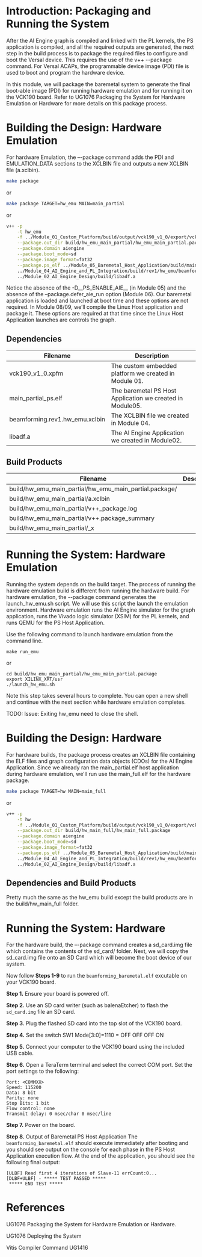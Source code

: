 # Introduction: Packaging and Running the System  
After the AI Engine graph is compiled and linked with the PL kernels, the PS application is compiled, and all the required outputs are generated, the next step in the build process is to package the required files to configure and boot the Versal device. This requires the use of the v++ --package command. For Versal ACAPs, the programmable device image (PDI) file is used to boot and program the hardware device. 

In this module, we will package the baremetal system to generate the final boot-able image (PDI) for running hardware emulation and for running it on the VCK190 board. Refer to UG1076 Packaging the System for Hardware Emulation or Hardware for more details on this package process. 

# Building the Design: Hardware Emulation 
For hardware Emulation, the –-package command adds the PDI and EMULATION_DATA sections to the XCLBIN file and outputs a new XCLBIN file (a.xclbin). 

```bash
make package
```
or
```bash
make package TARGET=hw_emu MAIN=main_partial
```
or
```bash
v++ -p                                                                                           \
    -t hw_emu                                                                                    \
    -f ../Module_01_Custom_Platform/build/output/vck190_v1_0/export/vck190_v1_0/vck190_v1_0.xpfm \
    --package.out_dir build/hw_emu_main_partial/hw_emu_main_partial.package                      \
    --package.domain aiengine                                                                    \
    --package.boot_mode=sd                                                                       \
    --package.image_format=fat32                                                                 \
    --package.ps_elf ../Module_05_Baremetal_Host_Application/build/main_partial_ps.elf,a72-0     \	
    ../Module_04_AI_Engine_and_PL_Integration/build/rev1/hw_emu/beamforming.rev1.hw_emu.xclbin   \
    ../Module_02_AI_Engine_Design/build/libadf.a                                                     
```

Notice the absence of the -D__PS_ENABLE_AIE__ (in Module 05) and the absence of the –package.defer_aie_run option (Module 06). Our baremetal application is loaded and launched at boot time and these options are not required. In Module 08/09, we’ll compile the Linux Host application and package it. These options are required at that time since the Linux Host Application launches are controls the graph.

## Dependencies

|Filename|Description|
|  ---  |  ---  |
|vck190_v1_0.xpfm|The custom embedded platform we created in Module 01.| 
|main_partial_ps.elf|The baremetal PS Host Application we created in Module05.|
|beamforming.rev1.hw_emu.xclbin|The XCLBIN file we created in Module 04. |
|libadf.a|The AI Engine Application we created in Module02.|

## Build Products 
|Filename|Description|
|  ---  |  ---  |
|build/hw_emu_main_partial/hw_emu_main_partial.package/||
|build/hw_emu_main_partial/a.xclbin||
|build/hw_emu_main_partial/v++\_package.log||
|build/hw_emu_main_partial/v++.package_summary||
|build/hw_emu_main_partial/\_x||


# Running the System: Hardware Emulation 
Running the system depends on the build target. The process of running the hardware emulation build is different from running the hardware build. For hardware emulation, the --package command generates the launch_hw_emu.sh script. We will use this script the launch the emulation environment. Hardware emulation runs the AI Engine simulator for the graph application, runs the Vivado logic simulator (XSIM) for the PL kernels, and runs QEMU for the PS Host Application.  

Use the following command to launch hardware emulation from the command line. 
```
make run_emu
```
or 
```
cd build/hw_emu_main_partial/hw_emu_main_partial.package
export XILINX_XRT/usr
./launch_hw_emu.sh
```
Note this step takes several hours to complete. You can open a new shell and continue with the next section while hardware emulation completes.  

TODO: Issue: Exiting hw_emu need to close the shell. 

# Building the Design: Hardware
For hardware builds, the package process creates an XCLBIN file containing the ELF files and graph configuration data objects (CDOs) for the AI Engine Application. Since we already ran the main_partial.elf host application during hardware emulation, we'll run use the main_full.elf for the hardware package. 

```bash
make package TARGET=hw MAIN=main_full
```
or

```bash
v++ -p                                                                                           \
    -t hw                                                                                        \
    -f ../Module_01_Custom_Platform/build/output/vck190_v1_0/export/vck190_v1_0/vck190_v1_0.xpfm \
    --package.out_dir build/hw_main_full/hw_main_full.package                                    \
    --package.domain aiengine                                                                    \
    --package.boot_mode=sd                                                                       \
    --package.image_format=fat32                                                                 \
    --package.ps_elf ../Module_05_Baremetal_Host_Application/build/main_partial_ps.elf,a72-0     \	
    ../Module_04_AI_Engine_and_PL_Integration/build/rev1/hw_emu/beamforming.rev1.hw_emu.xclbin   \
    ../Module_02_AI_Engine_Design/build/libadf.a                                                     
```
## Dependencies and Build Products 
Pretty much the same as the hw_emu build except the build products are in the build/hw_main_full folder. 

# Running the System: Hardware
For the hardware build, the –-package command creates a sd_card.img file which contains the contents of the sd_card/ folder.  Next, we will copy the sd_card.img file onto an SD Card which will become the boot device of our system. 

Now follow **Steps 1-9** to run the `beamforming_baremetal.elf` excutable on your VCK190 board. 

**Step 1.** Ensure your board is powered off. 

**Step 2.** Use an SD card writer (such as balenaEtcher) to flash the `sd_card.img` file an SD card. 

**Step 3.** Plug the flashed SD card into the top slot of the VCK190 board. 

**Step 4.** Set the switch SW1 Mode\[3:0\]=1110 = OFF OFF OFF ON

**Step 5.** Connect your computer to the VCK190 board using the included USB cable. 

**Step 6.** Open a TeraTerm terminal and select the correct COM port. Set the port settings to the following: 
```
Port: <COMMXX>
Speed: 115200
Data: 8 bit
Parity: none
Stop Bits: 1 bit
Flow control: none
Transmit delay: 0 msec/char 0 msec/line
```

**Step 7.** Power on the board.

**Step 8.** Output of Baremetal PS Host Application
The `beamforming_baremetal.elf` should execute immediately after booting and you should see output on the console for each phase in the PS Host Application execution flow. At the end of the application, you should see the following final output: 
```
[ULBF] Read first 4 iterations of Slave-11 errCount:0...
[DLBF+ULBF] - ***** TEST PASSED ***** 
 ***** END TEST ***** 
```

# References

UG1076 Packaging the System for Hardware Emulation or Hardware. 

UG1076 Deploying the System

Vitis Compiler Command UG1416 
